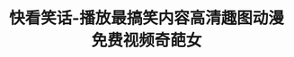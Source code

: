 ---
description: 动图、视频、段子，至少流畅。
layout: post
results:
- primaryGenreName: Productivity
  version: '1.0'
  formattedPrice: 免费
  genreIds:
  - '6007'
  - '6012'
  artworkUrl60: http://is3.mzstatic.com/image/thumb/Purple49/v4/fa/10/22/fa102270-b6da-1bfa-4ef0-9c4667ad989a/source/60x60bb.jpg
  userRatingCountForCurrentVersion: 289
  minimumOsVersion: '7.1'
  appletvScreenshotUrls: []
  sellerName: xiaonan jiang
  supportedDevices:
  - iPhone4
  - iPad2Wifi
  - iPad23G
  - iPhone4S
  - iPadThirdGen
  - iPadThirdGen4G
  - iPhone5
  - iPodTouchFifthGen
  - iPadFourthGen
  - iPadFourthGen4G
  - iPadMini
  - iPadMini4G
  - iPhone5c
  - iPhone5s
  - iPhone6
  - iPhone6Plus
  - iPodTouchSixthGen
  genres:
  - 效率
  - 生活
  currentVersionReleaseDate: '2016-05-04T19:55:43Z'
  trackName: 快看笑话-播放最搞笑内容高清趣图动漫免费视频奇葩女
  isVppDeviceBasedLicensingEnabled: true
  description: '千万用户认可的[打败无聊神器]

    最爆笑年青人娱乐社交平台，最搞笑的图片。'
  price: 0
  trackId: 1089139839
  releaseDate: '2016-05-04T19:55:43Z'
  advisories:
  - 频繁/强烈的成人/性暗示题材
  - 频繁/强烈的卡通或幻想暴力
  - 频繁/强烈的模拟赌博
  - 频繁/强烈的亵渎或低俗幽默
  - 频繁/强烈的现实暴力
  - 频繁/强烈的色情内容或裸露
  - 频繁/强烈的惊悚/恐怖题材
  - 频繁/强度医药/医疗信息
  screenshotUrls:
  - http://a5.mzstatic.com/us/r30/Purple20/v4/1f/72/78/1f72786a-e6a5-519a-a094-c6b240b3918c/screen1136x1136.jpeg
  - http://a4.mzstatic.com/us/r30/Purple20/v4/e7/74/b1/e774b1b1-7bbe-95ce-5d60-2ffe9089a218/screen1136x1136.jpeg
  - http://a1.mzstatic.com/us/r30/Purple20/v4/68/53/cd/6853cdac-863a-58a8-19bb-eecc161274bf/screen1136x1136.jpeg
  artistViewUrl: https://itunes.apple.com/cn/developer/xiaonan-jiang/id1089139610?uo=4
  primaryGenreId: 6007
  userRatingCount: 289
  averageUserRatingForCurrentVersion: 5
  kind: software
  fileSizeBytes: '13812106'
  sellerUrl: http://www.fanjian.net/
  trackContentRating: 17+
  bundleId: com.bsimei.jiecaojx
  trackCensoredName: 快看笑话-播放最搞笑内容高清趣图动漫免费视频奇葩女
  contentAdvisoryRating: 17+
  isGameCenterEnabled: false
  artistName: xiaonan jiang
  languageCodesISO2A:
  - EN
  - ZH
  averageUserRating: 5
  features:
  - iosUniversal
  wrapperType: software
  artworkUrl512: http://is3.mzstatic.com/image/thumb/Purple49/v4/fa/10/22/fa102270-b6da-1bfa-4ef0-9c4667ad989a/source/512x512bb.jpg
  artworkUrl100: http://is3.mzstatic.com/image/thumb/Purple49/v4/fa/10/22/fa102270-b6da-1bfa-4ef0-9c4667ad989a/source/100x100bb.jpg
  trackViewUrl: https://geo.itunes.apple.com/cn/app/kuai-kan-xiao-hua-bo-fang/id1089139839?mt=8&uo=4
  artistId: 1089139610
  currency: CNY
  ipadScreenshotUrls:
  - http://a5.mzstatic.com/us/r30/Purple60/v4/f9/7c/f4/f97cf40d-7f54-208f-7703-2e4368ddf191/screen480x480.jpeg
  - http://a3.mzstatic.com/us/r30/Purple18/v4/e1/00/df/e100dff5-64c3-b86b-df51-a3ce5131c657/screen480x480.jpeg
category: 效率
tags: tag1
resultCount: 1
title: 快看笑话-播放最搞笑内容高清趣图动漫免费视频奇葩女

---